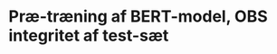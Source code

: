 # Præ-træning af BERT-model, OBS integritet af test-sæt

<!-- #service #p1 -->

<!-- {BearID:E9159BAB-3AF3-4085-BB0E-CDC24C093B2B-63103-0000BD91A94F15A8} -->
